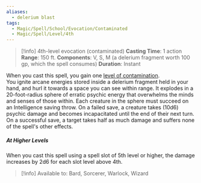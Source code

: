 ```yaml
---
aliases:
  - delerium blast
tags:
  - Magic/Spell/School/Evocation/Contaminated
  - Magic/Spell/Level/4th
---
```

>[!info]
>4th-level evocation (contaminated)
>**Casting Time**: 1 action
>**Range**: 150 ft.
>**Components**: V, S, M (a delerium fragment worth 100 gp, which the spell consumes)
>**Duration**: Instant

When you cast this spell, you gain one [level of contamination](https://5e.tools/adventure.html#DoDk,12).<br>
You ignite arcane energies stored inside a delerium fragment held in your hand, and hurl it towards a space you can see within range. It explodes in a 20-foot-radius sphere of erratic psychic energy that overwhelms the minds and senses of those within. Each creature in the sphere must succeed on an Intelligence saving throw. On a failed save, a creature takes (10d6) psychic damage and becomes incapacitated until the end of their next turn. On a successful save, a target takes half as much damage and suffers none of the spell's other effects.
##### At Higher Levels
When you cast this spell using a spell slot of 5th level or higher, the damage increases by 2d6 for each slot level above 4th.<br>
>[!info] Available to:
>Bard, Sorcerer, Warlock, Wizard